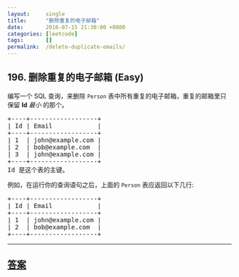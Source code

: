 ```yaml
---
layout:     single
title:      "删除重复的电子邮箱"
date:       2016-07-15 21:30:00 +0800
categories: [leetcode]
tags:       []
permalink:  /delete-duplicate-emails/
---
```


## 196. 删除重复的电子邮箱 (Easy)

<p>编写一个 SQL 查询，来删除&nbsp;<code>Person</code>&nbsp;表中所有重复的电子邮箱，重复的邮箱里只保留&nbsp;<strong>Id&nbsp;</strong><em>最小&nbsp;</em>的那个。</p>

<pre>+----+------------------+
| Id | Email            |
+----+------------------+
| 1  | john@example.com |
| 2  | bob@example.com  |
| 3  | john@example.com |
+----+------------------+
Id 是这个表的主键。
</pre>

<p>例如，在运行你的查询语句之后，上面的 <code>Person</code> 表应返回以下几行:</p>

<pre>+----+------------------+
| Id | Email            |
+----+------------------+
| 1  | john@example.com |
| 2  | bob@example.com  |
+----+------------------+
</pre>

---

## [答案](https://github.com/openset/leetcode/tree/master/problems/delete-duplicate-emails)

